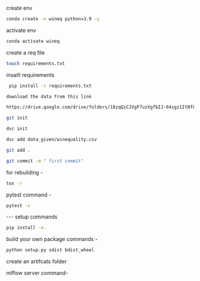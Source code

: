 create env 
```bash
conda create -n wineq python=3.9 -y

```

activate env
``` bash
conda activate wineq 

```
create a req file 
``` bash
touch requirements.txt
``` 


insatll requirements
``` bash
 pip install -r requirements.txt

```
``` bash
download the data from this link 

https://drive.google.com/drive/folders/18zqQiCJVgF7uzXgfbIJ-04zgz1ItNfF5?usp=sharing 
``` 

``` bash 
git init 
``` 

``` bash
dvc init 
``` 

``` bash
dvc add data_given/winequality.csv
``` 

``` bash
git add .
``` 

``` bash
git commit -m " first commit" 
``` 

for rebuilding -
```bash 
tox -r
```

pytest command -
```bash
pytest -v
```

--- setup commands 
```bash
pip install -e.
```


build your own package commands -
```bash
python setup.py sdist bdist_wheel
```

create an artifcats folder 

mlflow server command- 
```bash 

``` 